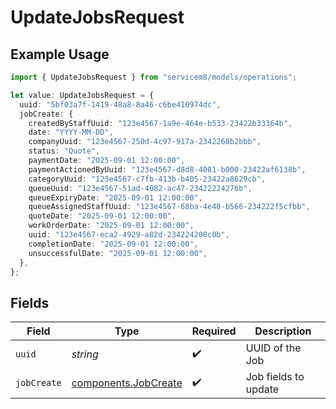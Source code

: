 # UpdateJobsRequest

## Example Usage

```typescript
import { UpdateJobsRequest } from "servicem8/models/operations";

let value: UpdateJobsRequest = {
  uuid: "5bf03a7f-1419-48a8-8a46-c6be410974dc",
  jobCreate: {
    createdByStaffUuid: "123e4567-1a9e-464e-b533-23422b33364b",
    date: "YYYY-MM-DD",
    companyUuid: "123e4567-250d-4c97-917a-2342268b2bbb",
    status: "Quote",
    paymentDate: "2025-09-01 12:00:00",
    paymentActionedByUuid: "123e4567-d8d8-4081-b000-23422af6138b",
    categoryUuid: "123e4567-c7fb-413b-b405-23422a8629cb",
    queueUuid: "123e4567-51ad-4082-ac47-23422224276b",
    queueExpiryDate: "2025-09-01 12:00:00",
    queueAssignedStaffUuid: "123e4567-68ba-4e40-b566-234222f5cfbb",
    quoteDate: "2025-09-01 12:00:00",
    workOrderDate: "2025-09-01 12:00:00",
    uuid: "123e4567-eca2-4929-a82d-234224200c0b",
    completionDate: "2025-09-01 12:00:00",
    unsuccessfulDate: "2025-09-01 12:00:00",
  },
};
```

## Fields

| Field                                                        | Type                                                         | Required                                                     | Description                                                  |
| ------------------------------------------------------------ | ------------------------------------------------------------ | ------------------------------------------------------------ | ------------------------------------------------------------ |
| `uuid`                                                       | *string*                                                     | :heavy_check_mark:                                           | UUID of the Job                                              |
| `jobCreate`                                                  | [components.JobCreate](../../models/components/jobcreate.md) | :heavy_check_mark:                                           | Job fields to update                                         |